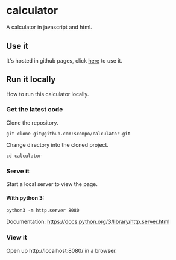 # calculator

A calculator in javascript and html.

## Use it

It's hosted in github pages, click [here](https://scompo.github.io/calculator/) to use it.

## Run it locally

How to run this calculator locally.

### Get the latest code

Clone the repository.

    git clone git@github.com:scompo/calculator.git

Change directory into the cloned project.

    cd calculator

### Serve it

Start a local server to view the page.

#### With python 3:

    python3 -m http.server 8080

Documentation: https://docs.python.org/3/library/http.server.html

### View it

Open up http://localhost:8080/ in a browser.
